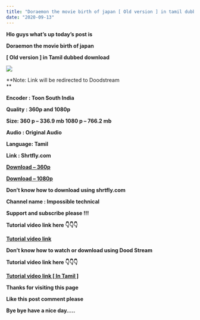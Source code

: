 ```yaml
---
title: "Doraemon the movie birth of japan [ Old version ] in tamil dubbed download"
date: "2020-09-13"
---
```


**Hlo guys what’s up today’s post is**

**Doraemon the movie birth of japan** 

**\[ Old version \] in Tamil dubbed download**

[![](https://1.bp.blogspot.com/-pACeSiYvpPQ/X12l5ZwGZCI/AAAAAAAAAIs/nOP9ZQQsykUnqjzmxme8CPbAEcgCqO6mwCLcBGAsYHQ/w400-h225/Capture{34f506a688790882793e2260d8c2c9a0117b4852da3c76a83c1bb3ba1fede29b}2B2020-09-13{34f506a688790882793e2260d8c2c9a0117b4852da3c76a83c1bb3ba1fede29b}2B10.22.35.jpg)](https://1.bp.blogspot.com/-pACeSiYvpPQ/X12l5ZwGZCI/AAAAAAAAAIs/nOP9ZQQsykUnqjzmxme8CPbAEcgCqO6mwCLcBGAsYHQ/s1920/Capture{34f506a688790882793e2260d8c2c9a0117b4852da3c76a83c1bb3ba1fede29b}2B2020-09-13{34f506a688790882793e2260d8c2c9a0117b4852da3c76a83c1bb3ba1fede29b}2B10.22.35.jpg)

  
**Note: Link will be redirected to Doodstream  
**

**Encoder : Toon South India**

**Quality : 360p and 1080p**

**Size: 360 p – 336.9 mb 1080 p – 766.2 mb**

**Audio : Original Audio**

**Language: Tamil**

**Link : Shrtfly.com**

**[Download – 360p](https://stfly.me/NOlFFkaa)**

**[Download – 1080p](https://stfly.me/e8ZLYl)**

 **Don’t know how to download using shrtfly.com**

**Channel name : Impossible technical**

**Support and subscribe please !!!**

**Tutorial video link here 👇👇👇**

  

**[Tutorial video link](https://youtu.be/RPnqIpxX2uY)**

  

**Don’t know how to watch or download using Dood Stream**

**Tutorial video link here 👇👇👇**

  

**[Tutorial video link \[ In Tamil \]](https://youtu.be/V4T8j50S-kc)**

**Thanks for visiting this page**

**Like this post comment please**

**Bye bye have a nice day…..**
